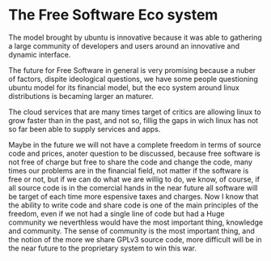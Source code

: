 # The Free Software Eco system

The model brought by ubuntu is innovative because it was able to
gathering a large community of developers and users around an innovative and
dynamic interface.

The future for Free Software in general is very promising because a
nuber of factors, dispite ideological questions, we have some people
questioning ubuntu model for its financial model, but the eco system
around linux distributions is becaming larger an maturer.

The cloud services that are many times target of critics are allowing
linux to grow faster than in the past, and not so, fillig the gaps in
wich linux has not so far been able to supply services and apps.

Maybe in the future we will not have a complete freedom in terms of
source code and prices, anoter question to be discussed, because free
software is not free of charge but free to share the code and change
the code, many times our problems are in the financial field, not
matter if the software is free or not, but if we can do what we are willig
to do, we know, of course, if all source code is in the comercial
hands in the near future all software will be target of each time more
espensive taxes and charges. Now I know that the ability to write code
and share code is one of the main principles of the freedom, even if
we not had a single line of code but had a Huge community we
neverthless would have the most important thing, knowledge and
community. The sense of community is the most important thing, and the
notion of the more we share GPLv3 source code, more difficult will be
in the near future to the proprietary system to win this war.
